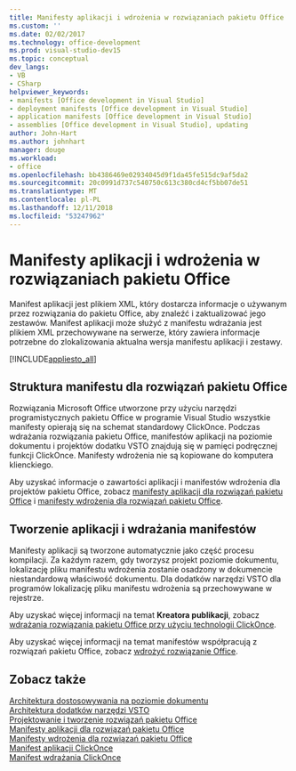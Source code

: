 ```yaml
---
title: Manifesty aplikacji i wdrożenia w rozwiązaniach pakietu Office
ms.custom: ''
ms.date: 02/02/2017
ms.technology: office-development
ms.prod: visual-studio-dev15
ms.topic: conceptual
dev_langs:
- VB
- CSharp
helpviewer_keywords:
- manifests [Office development in Visual Studio]
- deployment manifests [Office development in Visual Studio]
- application manifests [Office development in Visual Studio]
- assemblies [Office development in Visual Studio], updating
author: John-Hart
ms.author: johnhart
manager: douge
ms.workload:
- office
ms.openlocfilehash: bb4386469e02934045d9f1da45fe515dc9af5da2
ms.sourcegitcommit: 20c0991d737c540750c613c380cd4cf5bb07de51
ms.translationtype: MT
ms.contentlocale: pl-PL
ms.lasthandoff: 12/11/2018
ms.locfileid: "53247962"
---
```

# <a name="application-and-deployment-manifests-in-office-solutions"></a>Manifesty aplikacji i wdrożenia w rozwiązaniach pakietu Office
  Manifest aplikacji jest plikiem XML, który dostarcza informacje o używanym przez rozwiązania do pakietu Office, aby znaleźć i zaktualizować jego zestawów. Manifest aplikacji może służyć z manifestu wdrażania jest plikiem XML przechowywane na serwerze, który zawiera informacje potrzebne do zlokalizowania aktualna wersja manifestu aplikacji i zestawy.  
  
 [!INCLUDE[appliesto_all](../vsto/includes/appliesto-all-md.md)]  
  
## <a name="manifest-structure-for-office-solutions"></a>Struktura manifestu dla rozwiązań pakietu Office  
 Rozwiązania Microsoft Office utworzone przy użyciu narzędzi programistycznych pakietu Office w programie Visual Studio wszystkie manifesty opierają się na schemat standardowy ClickOnce. Podczas wdrażania rozwiązania pakietu Office, manifestów aplikacji na poziomie dokumentu i projektów dodatku VSTO znajdują się w pamięci podręcznej funkcji ClickOnce. Manifesty wdrożenia nie są kopiowane do komputera klienckiego.  
  
 Aby uzyskać informacje o zawartości aplikacji i manifestów wdrożenia dla projektów pakietu Office, zobacz [manifesty aplikacji dla rozwiązań pakietu Office](../vsto/application-manifests-for-office-solutions.md) i [manifesty wdrożenia dla rozwiązań pakietu Office](../vsto/deployment-manifests-for-office-solutions.md).  
  
## <a name="create-application-and-deployment-manifests"></a>Tworzenie aplikacji i wdrażania manifestów  
 Manifesty aplikacji są tworzone automatycznie jako część procesu kompilacji. Za każdym razem, gdy tworzysz projekt poziomie dokumentu, lokalizację pliku manifestu wdrożenia zostanie osadzony w dokumencie niestandardową właściwość dokumentu. Dla dodatków narzędzi VSTO dla programów lokalizację pliku manifestu wdrożenia są przechowywane w rejestrze.  
  
 Aby uzyskać więcej informacji na temat **Kreatora publikacji**, zobacz [wdrażania rozwiązania pakietu Office przy użyciu technologii ClickOnce](../vsto/deploying-an-office-solution-by-using-clickonce.md).  
  
 Aby uzyskać więcej informacji na temat manifestów współpracują z rozwiązań pakietu Office, zobacz [wdrożyć rozwiązanie Office](../vsto/deploying-an-office-solution.md).  
  
## <a name="see-also"></a>Zobacz także  
 [Architektura dostosowywania na poziomie dokumentu](../vsto/architecture-of-document-level-customizations.md)   
 [Architektura dodatków narzędzi VSTO](../vsto/architecture-of-vsto-add-ins.md)   
 [Projektowanie i tworzenie rozwiązań pakietu Office](../vsto/designing-and-creating-office-solutions.md)   
 [Manifesty aplikacji dla rozwiązań pakietu Office](../vsto/application-manifests-for-office-solutions.md)   
 [Manifesty wdrożenia dla rozwiązań pakietu Office](../vsto/deployment-manifests-for-office-solutions.md)   
 [Manifest aplikacji ClickOnce](/visualstudio/deployment/clickonce-application-manifest)   
 [Manifest wdrażania ClickOnce](/visualstudio/deployment/clickonce-deployment-manifest)  
  
  
